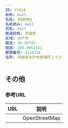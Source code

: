 ```yaml
---
ID: tY4jA
総称: null
名称: 吉田神社
名称読み: null
別名: null
都道府県: 茨城県
区域: 水戸市
緯度: 36.34792
経度: 140.4052142
郵便番号: 3114154
住所: 茨城県水戸市萱場町１５８
---
```


## その他

### 参考URL

| URL | 説明          |
| --- | ------------- |
|     | OpenStreetMap |
